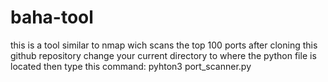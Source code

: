 # baha-tool
this is a tool similar to nmap wich scans the top 100 ports
after cloning this github repository
change your current directory to where the python file is located
then type this command: pyhton3 port_scanner.py
